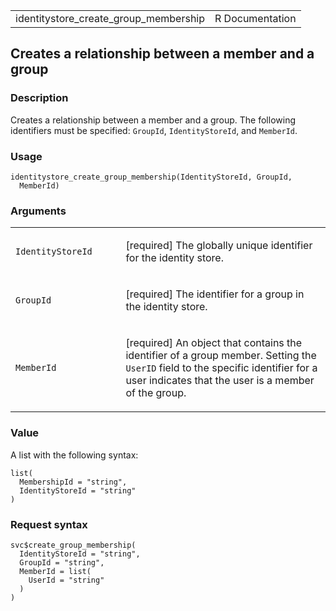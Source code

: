 <table style="width: 100%;">
<tbody>
<tr class="odd">
<td>identitystore_create_group_membership</td>
<td style="text-align: right;">R Documentation</td>
</tr>
</tbody>
</table>

## Creates a relationship between a member and a group

### Description

Creates a relationship between a member and a group. The following
identifiers must be specified: `GroupId`, `IdentityStoreId`, and
`MemberId`.

### Usage

    identitystore_create_group_membership(IdentityStoreId, GroupId,
      MemberId)

### Arguments

<table>
<colgroup>
<col style="width: 35%" />
<col style="width: 65%" />
</colgroup>
<tbody>
<tr class="odd">
<td><code
id="identitystore_create_group_membership_:_IdentityStoreId">IdentityStoreId</code></td>
<td><p>[required] The globally unique identifier for the identity
store.</p></td>
</tr>
<tr class="even">
<td><code
id="identitystore_create_group_membership_:_GroupId">GroupId</code></td>
<td><p>[required] The identifier for a group in the identity
store.</p></td>
</tr>
<tr class="odd">
<td><code
id="identitystore_create_group_membership_:_MemberId">MemberId</code></td>
<td><p>[required] An object that contains the identifier of a group
member. Setting the <code>UserID</code> field to the specific identifier
for a user indicates that the user is a member of the group.</p></td>
</tr>
</tbody>
</table>

### Value

A list with the following syntax:

    list(
      MembershipId = "string",
      IdentityStoreId = "string"
    )

### Request syntax

    svc$create_group_membership(
      IdentityStoreId = "string",
      GroupId = "string",
      MemberId = list(
        UserId = "string"
      )
    )
